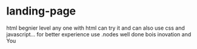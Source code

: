 # landing-page
html
 begnier level any one with html can try it
and can also use css and javascript...
for better experience use .nodes 
well done bois
inovation and You
